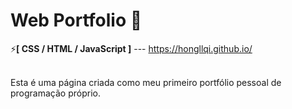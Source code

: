 # Web Portfolio 🎨

⚡<strong>[ CSS / HTML / JavaScript ]</strong> --- https://hongllqi.github.io/

<br>
Esta é uma página criada como meu primeiro portfólio pessoal de programação próprio</strong>. 
<br>
